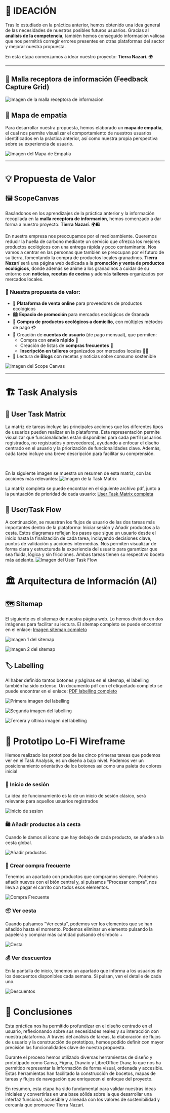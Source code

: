 # 🌱 IDEACIÓN

Tras lo estudiado en la práctica anterior, hemos obtenido una idea general de las necesidades de nuestros posibles futuros usuarios. Gracias al **análisis de la competencia**, también hemos conseguido información valiosa que nos permitirá corregir errores presentes en otras plataformas del sector y mejorar nuestra propuesta.

En esta etapa comenzamos a idear nuestro proyecto: **Tierra Nazarí**. 🌍

---

## 📩 Malla receptora de información (Feedback Capture Grid)
![Imagen de la malla receptora de informacion](FeedbackCaptureGrid.png)


## 🧠 Mapa de empatía

Para desarrollar nuestra propuesta, hemos elaborado un **mapa de empatía**, el cual nos permite visualizar el comportamiento de nuestros usuarios identificados en la práctica anterior, así como nuestra propia perspectiva sobre su experiencia de usuario.

![Imagen del Mapa de Empatía](empathy.png)

---

# 💡 Propuesta de Valor

## 🖼️ ScopeCanvas

Basándonos en los aprendizajes de la práctica anterior y la información recopilada en la **malla receptora de información**, hemos comenzado a dar forma a nuestro proyecto: **Tierra Nazarí**. 🌍🛍️

En nuestra empresa nos preocupamos por el medioambiente. Queremos reducir la huella de carbono mediante un servicio que ofrezca los mejores productos ecológicos con una entrega rápida y poco contaminante. Nos vamos a centrar en las personas que también se preocupan por el futuro de su tierra, fomentando la compra de productos locales granadinos. **Tierra Nazarí** será una página web dedicada a la **promoción y venta de productos ecológicos**, donde además se anime a los granadinos a cuidar de su entorno con **noticias, recetas de cocina** y además **talleres** organizados por mercados locales.

### 📌 Nuestra propuesta de valor:

- 🏪 **Plataforma de venta online** para proveedores de productos ecológicos
- 🏙️ **Espacio de promoción** para mercados ecológicos de Granada
- 🛒 **Compra de productos ecológicos a domicilio**, con múltiples métodos de pago 💳
- 👤 Creación de **cuentas de usuario** (de pago mensual), que permiten:
  - Compra con **envío rápido** 💨
  - Creación de listas de **compras frecuentes** 📝
  - **Inscripción en talleres** organizados por mercados locales 👩‍🍳
- 📖 Lectura de **Blogs** con recetas y noticias sobre consumo sostenible

![Imagen del Scope Canvas](scope_canvas.png)

---

# 🏗️ Task Analysis

 

## 📝 User Task Matrix  
La matriz de tareas incluye las principales acciones que los diferentes tipos de usuarios pueden realizar en la plataforma. Esta representación permite visualizar qué funcionalidades están disponibles para cada perfil (usuarios registrados, no registrados y proveedores), ayudando a enfocar el diseño centrado en el usuario y la priorización de funcionalidades clave. Además, cada tarea incluye una breve descripción para facilitar su comprensión.

<br>

En la siguiente imagen se muestra un resumen de esta matriz, con las acciones más relevantes:
![Imagen de la Task Matrix](Task_Analysis_README.PNG)

La matriz completa se puede encontrar en el siguiente archivo pdf, junto a la puntuación de prioridad de cada usuario: [User Task Matrix completa](Task_Analysis.pdf)

## 🔄 User/Task Flow  
A continuación, se muestran los flujos de usuario de las dos tareas más importantes dentro de la plataforma: Iniciar sesión y Añadir productos a la cesta. Estos diagramas reflejan los pasos que sigue un usuario desde el inicio hasta la finalización de cada tarea, incluyendo decisiones clave, puntos de validación y acciones intermedias. Nos permiten visualizar de forma clara y estructurada la experiencia del usuario para garantizar que sea fluida, lógica y sin fricciones. Ambas tareas tienen su respectivo boceto más adelante.
![Imagen del User Task Flow](UserTaskFlow.png)


# 🏛️ Arquitectura de Información (AI)

## 🗺️ Sitemap  
El siguiente es el sitemap de nuestra página web. Lo hemos dividido en dos imágenes para facilitar su lectura. El sitemap completo se puede encontrar en el enlace: [Imagen sitemap completo](sitemap.png) 

![Imagen 1 del sitemap](sitemap_dividido_1.png)

![Imagen 2 del sitemap](sitemap_dividido_2.png)


## 🏷️ Labelling  
Al haber definido tantos botones y páginas en el sitemap, el labelling también ha sido extenso. Un documento pdf con el etiquetado completo se puede encontrar en el enlace: [PDF labelling completo](labelling.pdf)

![Primera imagen del labelling](labelling1.PNG)

![Segunda imagen del labelling](labelling2.PNG)

![Tercera y última imagen del labelling](labelling3.PNG)


# 🎨 Prototipo Lo-Fi Wireframe  
Hemos realizado los prototipos de las cinco primeras tareas que podemos ver en el Task Analysis, es un diseño a bajo nivel. Podemos ver un posicionamiento orientativo de los botones así como una paleta de colores inicial

### 🔑 Inicio de sesión
La idea de funcionamiento es la de un inicio de sesión clásico, será relevante para aquellos usuarios registrados

![Inicio de sesion](inicio_sesion.png)

### 🛍️ Añadir productos a la cesta  
Cuando le damos al icono que hay debajo de cada producto, se añaden a la cesta global.

![Añadir productos](añadir_productos.png)

### 🔄 Crear compra frecuente  
Tenemos un apartado con productos que compramos siempre. Podemos añadir nuevos con el btón central y, si pulsamos "Procesar compra", nos lleva a pagar el carrito con todos esos elementos.  

![Compra Frecuente](compra_frecuente.png)

### 📦 Ver cesta  
Cuando pulsamos "Ver cesta", podemos ver los elementos que se han añadido hasta el momento. Podemos eliminar un elemento pulsando la papelera y comprar más cantidad pulsando el símbolo +

![Cesta](ver_cesta.png)

### 💰 Ver descuentos  
En la pantalla de inicio, tenemos un apartado que informa a los usuarios de los descuentos disponibles cada semana. Si pulsan, ven el detalle de cada uno.  

![Descuentos](ver_descuentos.png)


# 📌 Conclusiones  
Esta práctica nos ha permitido profundizar en el diseño centrado en el usuario, reflexionando sobre sus necesidades reales y su interacción con nuestra plataforma. A través del análisis de tareas, la elaboración de flujos de usuario y la construcción de prototipos, hemos podido definir con mayor precisión las funcionalidades clave de nuestra propuesta.

Durante el proceso hemos utilizado diversas herramientas de diseño y prototipado como Canva, Figma, Draw.io y LibreOffice Draw, lo que nos ha permitido representar la información de forma visual, ordenada y accesible. Estas herramientas han facilitado la construcción de bocetos, mapas de tareas y flujos de navegación que enriquecen el enfoque del proyecto.

En resumen, esta etapa ha sido fundamental para validar nuestras ideas iniciales y convertirlas en una base sólida sobre la que desarrollar una interfaz funcional, accesible y alineada con los valores de sostenibilidad y cercanía que promueve Tierra Nazarí.
